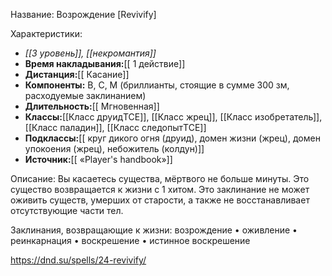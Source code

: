 Название: Возрождение \[Revivify] 

Характеристики:
- *[[3 уровень]], [[некромантия]]*
- **Время накладывания:**[[ 1 действие]]
- **Дистанция:**[[ Касание]]
- **Компоненты:** В, С, М (бриллианты, стоящие в сумме 300 зм, расходуемые заклинанием)
- **Длительность:**[[ Мгновенная]]
- **Классы:**[[Класс  друидTCE]], [[Класс жрец]], [[Класс изобретатель]], [[Класс паладин]], [[Класс следопытTCE]]
- **Подклассы:**[[ круг дикого огня (друид), домен жизни (жрец), домен упокоения (жрец), небожитель (колдун)]]
- **Источник:**[[ «Player's handbook»]]

Описание:
Вы касаетесь существа, мёртвого не больше минуты. Это существо возвращается к жизни с 1 хитом. Это заклинание не может оживить существ, умерших от старости, а также не восстанавливает отсутствующие части тел.

Заклинания, возвращающие к жизни: возрождение • оживление • реинкарнация • воскрешение • истинное воскрешение

https://dnd.su/spells/24-revivify/